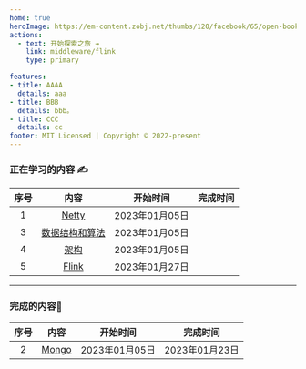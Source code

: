 ```yaml
---
home: true
heroImage: https://em-content.zobj.net/thumbs/120/facebook/65/open-book_1f4d6.png
actions:
  - text: 开始探索之旅 →
    link: middleware/flink
    type: primary

features:
- title: AAAA
  details: aaa
- title: BBB
  details: bbb。
- title: CCC
  details: cc
footer: MIT Licensed | Copyright © 2022-present
---
```




### 正在学习的内容 :writing_hand:

| 序号 |                         内容                          |    开始时间    | 完成时间 |
| :--: | :---------------------------------------------------: | :------------: | :------: |
|  1   |    [Netty](https://spectred.github.io/frame/netty)    | 2023年01月05日 |          |
|  3   | [数据结构和算法](https://spectred.github.io/base/alg) | 2023年01月05日 |          |
|  4   |    [架构](https://spectred.github.io/architecture)    | 2023年01月05日 |          |
|  5   | [Flink](https://spectred.github.io/middleware/flink)  | 2023年01月27日 |          |

---

### 完成的内容:slightly_smiling_face:

| 序号 |                          内容                          |    开始时间    |    完成时间    |
| :--: | :----------------------------------------------------: | :------------: | :------------: |
|  2   | [Mongo](https://spectred.github.io/middleware/mongodb) | 2023年01月05日 | 2023年01月23日 |

